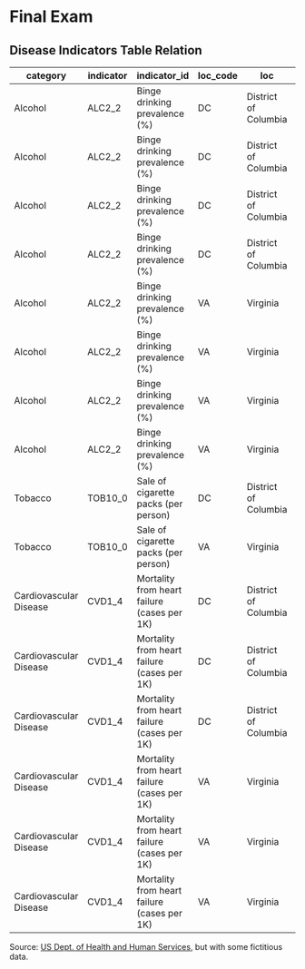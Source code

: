 # Final Exam

## Disease Indicators Table Relation

category | indicator | indicator_id | loc_code | loc | year | strat_id | stratifier | value
--- | --- | --- | --- | --- | --- | --- | --- | ---
Alcohol | ALC2_2 | Binge drinking prevalence (%) | DC | District of Columbia | 2013 | GENM | Male | 28.2
Alcohol | ALC2_2 | Binge drinking prevalence (%) | DC | District of Columbia | 2013 | GENF | Female | 17.1
Alcohol | ALC2_2 | Binge drinking prevalence (%) | DC | District of Columbia | 2013 | GENT | Total | 22.4
Alcohol | ALC2_2 | Binge drinking prevalence (%) | DC | District of Columbia | 2015 | GENT | Total | 20.2
Alcohol | ALC2_2 | Binge drinking prevalence (%) | VA | Virginia | 2013 | GENM | Male | 22.0
Alcohol | ALC2_2 | Binge drinking prevalence (%) | VA | Virginia | 2013 | GENF | Female | 10.3
Alcohol | ALC2_2 | Binge drinking prevalence (%) | VA | Virginia | 2013 | GENT | Total | 15.9
Alcohol | ALC2_2 | Binge drinking prevalence (%) | VA | Virginia | 2015 | GENT | Total | 15.7
Tobacco | TOB10_0 | Sale of cigarette packs (per person) | DC | District of Columbia | 2013 | |  | 18.6
Tobacco | TOB10_0 | Sale of cigarette packs (per person) | VA | Virginia | 2013 |  |  | 69.4
Cardiovascular Disease | CVD1_4 | Mortality from heart failure (cases per 1K) | DC | District of Columbia | 2010 | GENM | Male | 52.42
Cardiovascular Disease | CVD1_4 | Mortality from heart failure (cases per 1K) | DC | District of Columbia | 2010 | GENF | Female | 68.98
Cardiovascular Disease | CVD1_4 | Mortality from heart failure (cases per 1K) | DC | District of Columbia | 2010 | GENT | Total | 61.16
Cardiovascular Disease | CVD1_4 | Mortality from heart failure (cases per 1K) | VA | Virginia | 2010 | GENM | Male | 69.74
Cardiovascular Disease | CVD1_4 | Mortality from heart failure (cases per 1K) | VA | Virginia | 2010 | GENF | Female | 84.44
Cardiovascular Disease | CVD1_4 | Mortality from heart failure (cases per 1K) | VA | Virginia | 2010 | GENT | Total | 77.23

Source: [US Dept. of Health and Human Services](http://catalog.data.gov/dataset/u-s-chronic-disease-indicators-cdi), but with some fictitious data.
